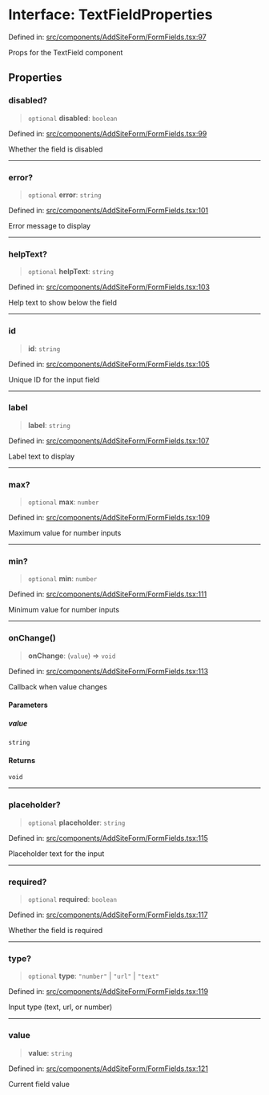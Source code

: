 # Interface: TextFieldProperties

Defined in: [src/components/AddSiteForm/FormFields.tsx:97](https://github.com/Nick2bad4u/Uptime-Watcher/blob/3cce0c3b352c8390536ca3c7399ece50a05faf18/src/components/AddSiteForm/FormFields.tsx#L97)

Props for the TextField component

## Properties

### disabled?

> `optional` **disabled**: `boolean`

Defined in: [src/components/AddSiteForm/FormFields.tsx:99](https://github.com/Nick2bad4u/Uptime-Watcher/blob/3cce0c3b352c8390536ca3c7399ece50a05faf18/src/components/AddSiteForm/FormFields.tsx#L99)

Whether the field is disabled

***

### error?

> `optional` **error**: `string`

Defined in: [src/components/AddSiteForm/FormFields.tsx:101](https://github.com/Nick2bad4u/Uptime-Watcher/blob/3cce0c3b352c8390536ca3c7399ece50a05faf18/src/components/AddSiteForm/FormFields.tsx#L101)

Error message to display

***

### helpText?

> `optional` **helpText**: `string`

Defined in: [src/components/AddSiteForm/FormFields.tsx:103](https://github.com/Nick2bad4u/Uptime-Watcher/blob/3cce0c3b352c8390536ca3c7399ece50a05faf18/src/components/AddSiteForm/FormFields.tsx#L103)

Help text to show below the field

***

### id

> **id**: `string`

Defined in: [src/components/AddSiteForm/FormFields.tsx:105](https://github.com/Nick2bad4u/Uptime-Watcher/blob/3cce0c3b352c8390536ca3c7399ece50a05faf18/src/components/AddSiteForm/FormFields.tsx#L105)

Unique ID for the input field

***

### label

> **label**: `string`

Defined in: [src/components/AddSiteForm/FormFields.tsx:107](https://github.com/Nick2bad4u/Uptime-Watcher/blob/3cce0c3b352c8390536ca3c7399ece50a05faf18/src/components/AddSiteForm/FormFields.tsx#L107)

Label text to display

***

### max?

> `optional` **max**: `number`

Defined in: [src/components/AddSiteForm/FormFields.tsx:109](https://github.com/Nick2bad4u/Uptime-Watcher/blob/3cce0c3b352c8390536ca3c7399ece50a05faf18/src/components/AddSiteForm/FormFields.tsx#L109)

Maximum value for number inputs

***

### min?

> `optional` **min**: `number`

Defined in: [src/components/AddSiteForm/FormFields.tsx:111](https://github.com/Nick2bad4u/Uptime-Watcher/blob/3cce0c3b352c8390536ca3c7399ece50a05faf18/src/components/AddSiteForm/FormFields.tsx#L111)

Minimum value for number inputs

***

### onChange()

> **onChange**: (`value`) => `void`

Defined in: [src/components/AddSiteForm/FormFields.tsx:113](https://github.com/Nick2bad4u/Uptime-Watcher/blob/3cce0c3b352c8390536ca3c7399ece50a05faf18/src/components/AddSiteForm/FormFields.tsx#L113)

Callback when value changes

#### Parameters

##### value

`string`

#### Returns

`void`

***

### placeholder?

> `optional` **placeholder**: `string`

Defined in: [src/components/AddSiteForm/FormFields.tsx:115](https://github.com/Nick2bad4u/Uptime-Watcher/blob/3cce0c3b352c8390536ca3c7399ece50a05faf18/src/components/AddSiteForm/FormFields.tsx#L115)

Placeholder text for the input

***

### required?

> `optional` **required**: `boolean`

Defined in: [src/components/AddSiteForm/FormFields.tsx:117](https://github.com/Nick2bad4u/Uptime-Watcher/blob/3cce0c3b352c8390536ca3c7399ece50a05faf18/src/components/AddSiteForm/FormFields.tsx#L117)

Whether the field is required

***

### type?

> `optional` **type**: `"number"` \| `"url"` \| `"text"`

Defined in: [src/components/AddSiteForm/FormFields.tsx:119](https://github.com/Nick2bad4u/Uptime-Watcher/blob/3cce0c3b352c8390536ca3c7399ece50a05faf18/src/components/AddSiteForm/FormFields.tsx#L119)

Input type (text, url, or number)

***

### value

> **value**: `string`

Defined in: [src/components/AddSiteForm/FormFields.tsx:121](https://github.com/Nick2bad4u/Uptime-Watcher/blob/3cce0c3b352c8390536ca3c7399ece50a05faf18/src/components/AddSiteForm/FormFields.tsx#L121)

Current field value
